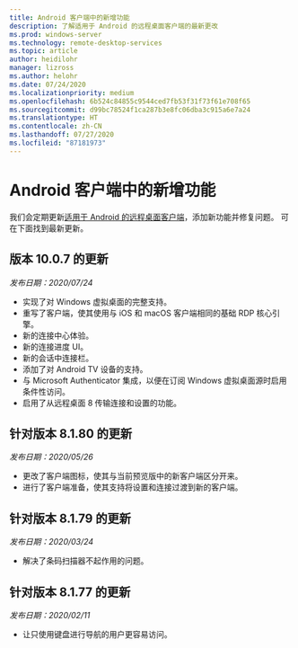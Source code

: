 ```yaml
---
title: Android 客户端中的新增功能
description: 了解适用于 Android 的远程桌面客户端的最新更改
ms.prod: windows-server
ms.technology: remote-desktop-services
ms.topic: article
author: heidilohr
manager: lizross
ms.author: helohr
ms.date: 07/24/2020
ms.localizationpriority: medium
ms.openlocfilehash: 6b524c84855c9544ced7fb53f31f73f61e708f65
ms.sourcegitcommit: d99bc78524f1ca287b3e8fc06dba3c915a6e7a24
ms.translationtype: HT
ms.contentlocale: zh-CN
ms.lasthandoff: 07/27/2020
ms.locfileid: "87181973"
---
```

# <a name="whats-new-in-the-android-client"></a>Android 客户端中的新增功能

我们会定期更新[适用于 Android 的远程桌面客户端](remote-desktop-android.md)，添加新功能并修复问题。 可在下面找到最新更新。

## <a name="updates-for-version-1007"></a>版本 10.0.7 的更新

*发布日期：2020/07/24*

- 实现了对 Windows 虚拟桌面的完整支持。
- 重写了客户端，使其使用与 iOS 和 macOS 客户端相同的基础 RDP 核心引擎。
- 新的连接中心体验。
- 新的连接进度 UI。
- 新的会话中连接栏。
- 添加了对 Android TV 设备的支持。
- 与 Microsoft Authenticator 集成，以便在订阅 Windows 虚拟桌面源时启用条件性访问。
- 启用了从远程桌面 8 传输连接和设置的功能。

## <a name="updates-for-version-8180"></a>针对版本 8.1.80 的更新

*发布日期：2020/05/26*

- 更改了客户端图标，使其与当前预览版中的新客户端区分开来。
- 进行了客户端准备，使其支持将设置和连接过渡到新的客户端。

## <a name="updates-for-version-8179"></a>针对版本 8.1.79 的更新

*发布日期：2020/03/24*

- 解决了条码扫描器不起作用的问题。

## <a name="updates-for-version-8177"></a>针对版本 8.1.77 的更新

*发布日期：2020/02/11*

- 让只使用键盘进行导航的用户更容易访问。
